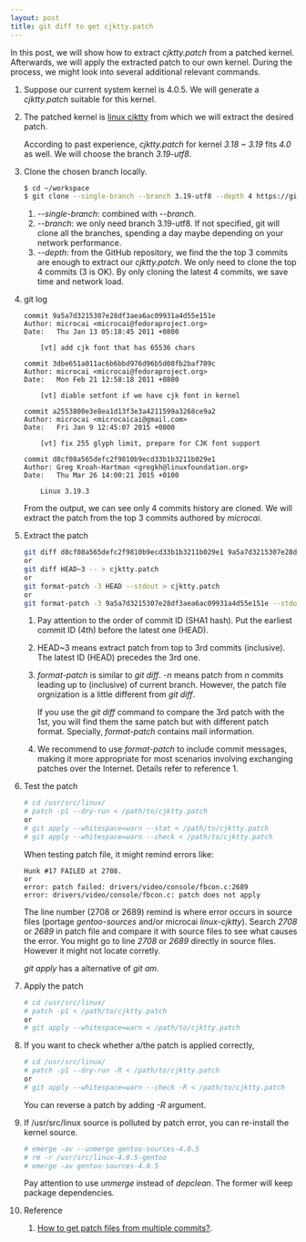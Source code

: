 ```yaml
---
layout: post
title: git diff to get cjktty.patch
---
```


In this post, we will show how to extract *cjktty.patch* from a patched kernel. Afterwards, we will apply the extracted patch to our own kernel. During the process, we might look into several additional relevant commands.

1. Suppose our current system kernel is 4.0.5. We will generate a *cjktty.patch* suitable for this kernel.
2. The patched kernel is [linux cjktty](https://github.com/Gentoo-zh/linux-cjktty) from which we will extract the desired patch.

   According to past experience, *cjktty.patch* for kernel *3.18 ~ 3.19* fits *4.0* as well. We will choose the branch *3.19-utf8*.
3. Clone the chosen branch locally.

   ```bash
   $ cd ~/workspace
   $ git clone --single-branch --branch 3.19-utf8 --depth 4 https://github.com/Gentoo-zh/linux-cjktty.git
   ```
   
   1. *--single-branch*: combined with *--branch*.
   2. *--branch*: we only need branch 3.19-utf8. If not specified, git will clone all the branches, spending a day maybe depending on your network performance.
   3. *--depth*: from the GitHub repository, we find the the top 3 commits are enough to extract our *cjktty.patch*. We only need to clone the top 4 commits (3 is OK). By only cloning the latest 4 commits, we save time and network load.
4. git log

   ```
   commit 9a5a7d3215307e28df3aea6ac09931a4d55e151e
   Author: microcai <microcai@fedoraproject.org>
   Date:   Thu Jan 13 05:18:45 2011 +0800

       [vt] add cjk font that has 65536 chars

   commit 3dbe651a011ac6b6bbd976d96b5d08fb2baf709c
   Author: microcai <microcai@fedoraproject.org>
   Date:   Mon Feb 21 12:58:18 2011 +0800

       [vt] diable setfont if we have cjk font in kernel

   commit a2553800e3e8ea1d13f3e3a4211599a3268ce9a2
   Author: microcai <microcaicai@gmail.com>
   Date:   Fri Jan 9 12:45:07 2015 +0800

       [vt] fix 255 glyph limit, prepare for CJK font support

   commit d8cf08a565defc2f9810b9ecd33b1b3211b029e1
   Author: Greg Kroah-Hartman <gregkh@linuxfoundation.org>
   Date:   Thu Mar 26 14:00:21 2015 +0100

       Linux 3.19.3
   ```
   
   From the output, we can see only 4 commits history are cloned. We will extract the patch from the top 3 commits authored by *microcai*.
5. Extract the patch

   ```bash
   git diff d8cf08a565defc2f9810b9ecd33b1b3211b029e1 9a5a7d3215307e28df3aea6ac09931a4d55e151e -- > cjktty.patch
   or
   git diff HEAD~3 -- > cjktty.patch
   or
   git format-patch -3 HEAD --stdout > cjktty.patch
   or
   git format-patch -3 9a5a7d3215307e28df3aea6ac09931a4d55e151e --stdout > cjktty.patch
   ```
   
   1. Pay attention to the order of commit ID (SHA1 hash). Put the earliest commit ID (4th) before the latest one (HEAD).
   2. HEAD~3 means extract patch from top to 3rd commits (inclusive). The latest ID (HEAD) precedes the 3rd one.
   3. *format-patch* is similar to *git diff*. *-n <commit-ID>* means patch from *n* commits leading up to <commit-ID> (inclusive) of current branch. However, the patch file orgnization is a little different from *git diff*.

      If you use the *git diff* command to compare the 3rd patch with the 1st, you will find them the same patch but with different patch format. Specially, *format-patch* contains mail information.
   4. We recommend to use *format-patch* to include commit messages, making it more appropriate for most scenarios involving exchanging patches over the Internet. Details refer to reference 1.
6. Test the patch

   ```bash
   # cd /usr/src/linux/
   # patch -p1 --dry-run < /path/to/cjktty.patch
   or
   # git apply --whitespace=warn --stat < /path/to/cjktty.patch
   # git apply --whitespace=warn --check < /path/to/cjktty.patch
   ```
   
   When testing patch file, it might remind errors like:

   ```
   Hunk #17 FAILED at 2708.
   or
   error: patch failed: drivers/video/console/fbcon.c:2689
   error: drivers/video/console/fbcon.c: patch does not apply
   ```
   
   The line number (2708 or 2689) remind is where error occurs in source files (portage *gentoo-sources* and/or microcai *linux-cjktty*). Search *2708* or *2689* in patch file and compare it with source files to see what causes the error. You might go to line *2708* or *2689* directly in source files. However it might not locate corretly.

   *git apply* has a alternative of *git am*.
7. Apply the patch

   ```bash
   # cd /usr/src/linux/
   # patch -p1 < /path/to/cjktty.patch
   or
   # git apply --whitespace=warn < /path/to/cjktty.patch
   ```
   
7. If you want to check whether a/the patch is applied correctly,

    ```bash
    # cd /usr/src/linux/
    # patch -p1 --dry-run -R < /path/to/cjktty.patch
    or 
    # git apply --whitespace=warn --check -R < /path/to/cjktty.patch
    ```
    
    You can reverse a patch by adding *-R* argument.
8. If /usr/src/linux source is polluted by patch error, you can re-install the kernel source.

   ```bash
   # emerge -av --unmerge gentoo-sources-4.0.5
   # rm -r /usr/src/linux-4.0.5-gentoo
   # emerge -av gentoo-sources-4.0.5
   ```
   
   Pay attention to use *unmerge* instead of *depclean*. The former will keep package dependencies.
9. Reference
   1. [How to get patch files from multiple commits?](http://stackoverflow.com/q/32643640/2336707).